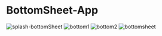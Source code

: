 # BottomSheet-App
![splash-bottomSheet](https://user-images.githubusercontent.com/81187698/122773798-45b85d00-d2c6-11eb-9ede-9bf25aeadebb.PNG)
![bottom1](https://user-images.githubusercontent.com/81187698/122773822-49e47a80-d2c6-11eb-8455-cd44612f4d05.PNG)
![bottom2](https://user-images.githubusercontent.com/81187698/122773914-6385c200-d2c6-11eb-930a-ced1e677f2d4.PNG)
![bottomsheet](https://user-images.githubusercontent.com/81187698/122773939-67b1df80-d2c6-11eb-80c6-782d11f0e1d1.PNG)
